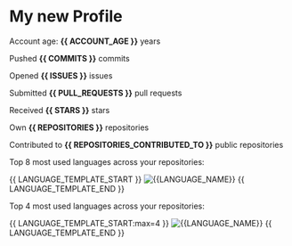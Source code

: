 # My new Profile

Account age: **{{ ACCOUNT_AGE }}** years

Pushed **{{ COMMITS }}** commits

Opened **{{ ISSUES }}** issues

Submitted **{{ PULL_REQUESTS }}** pull requests

Received **{{ STARS }}** stars

Own **{{ REPOSITORIES }}** repositories

Contributed to **{{ REPOSITORIES_CONTRIBUTED_TO }}** public repositories

Top 8 most used languages across your repositories:

{{ LANGUAGE_TEMPLATE_START }}
![{{LANGUAGE_NAME}}](https://img.shields.io/static/v1?style=flat-square&label=%E2%A0%80&color=555&labelColor={{LANGUAGE_COLOR:uri}}&message={{LANGUAGE_NAME:uri}}%EF%B8%B1{{LANGUAGE_PERCENT:uri}}%25)
{{ LANGUAGE_TEMPLATE_END }}

Top 4 most used languages across your repositories:

{{ LANGUAGE_TEMPLATE_START:max=4 }}
![{{LANGUAGE_NAME}}](https://img.shields.io/static/v1?style=flat-square&label=%E2%A0%80&color=555&labelColor={{LANGUAGE_COLOR:uri}}&message={{LANGUAGE_NAME:uri}}%EF%B8%B1{{LANGUAGE_PERCENT:uri}}%25)
{{ LANGUAGE_TEMPLATE_END }}
